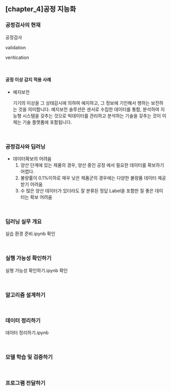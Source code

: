 ## [chapter_4]공정 지능화

### 공정검사의 현재

공정검사

validation 

veritication

<br>



#### 공정 이상 감지 적용 사례

- 예지보전

  기기의 이상을 그 상태감시에 의하여 예지하고, 그 정보에 기인해서 행하는 보전하는 것을 의미합니다. 예지보전 솔루션은 센서로 수집한 데이터를 통합, 분석하여 지능형 시스템을 갖추는 것으로 빅데이터를 관리하고 분석하는 기술을 갖추는 것이 이제는 기술 플랫폼에 포함됩니다.

<br>



### 공정검사와 딥러닝

- 데이터확보의 어려움
  1. 양산 단계에 있는 제품의 경우, 양산 중인 공정 에서 필요한 데이터를 확보하기 어렵다.
  2. 불량률이 0.1%이하로 매우 낮은 제품군의 경우에는 다양한 불량품 데이터 제공받기 어려움
  3. 수 많은 양산 데이터가 있더라도 잘 분류된 정답 Label을 포함한 질 좋은 데이터는 확보 어려움

<br>



### 딥러닝 실무 개요

실습 환경 준비.ipynb 확인

<br>



### 실행 가능성 확인하기

실행 가능성 확인하기.ipynb 확인

<br>



### 알고리즘 설계하기

<br>



### 데이터 정리하기

데이터 정리하기.ipynb

<br>

### 모델 학습 및 검증하기

<br>

### 프로그램 전달하기

<br>

